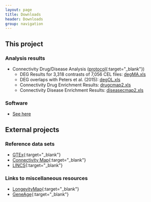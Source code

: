 ```yaml
---
layout: page
title: Downloads
header: Downloads
group: navigation
---
```


## This project

### Analysis results 

* Connectivity Drug/Disease Analysis ([protocol](https://htmlpreview.github.io/?https://github.com/tgirke/longevityTools/blob/master/vignettes/longevityTools_CMAP.html){:target="_blank"})
    * DEG Results for 3,318 contrasts of 7,056 CEL files: [degMA.xls](http://biocluster.ucr.edu/~tgirke/projects/longevity/cmap/results/degMA.xls)
    * DEG overlaps with Peters et al. (2015): [degOL.xls](http://biocluster.ucr.edu/~tgirke/projects/longevity/cmap/results/degMA.xls)
    * Connectivity Drug Enrichment Results: [drugcmap2.xls](http://biocluster.ucr.edu/~tgirke/projects/longevity/cmap/results/drugcmap2.xls)
    * Connectivity Disease Enrichment Results: [diseasecmap2.xls](http://biocluster.ucr.edu/~tgirke/projects/longevity/cmap/results/diseasecmap2.xls)

### Software

* [See here](http://www.longevitygenomics.org/software/)

## External projects

### Reference data sets

* [GTEx](http://www.gtexportal.org/home/){:target="_blank"}
* [Connectivity Map](https://www.broadinstitute.org/cmap/){:target="_blank"}
* [LINCS](http://www.lincsproject.org/data/){:target="_blank"}

### Links to miscellaneous resources

* [LongevityMap](http://genomics.senescence.info/longevity){:target="_blank"}
* [GeneAge](http://genomics.senescence.info/genes/){:target="_blank"}
